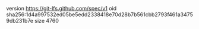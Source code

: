 version https://git-lfs.github.com/spec/v1
oid sha256:1d4a997532ed05be5edd2338418e70d28b7b561cbb2793f461a34759db231b7e
size 4760
